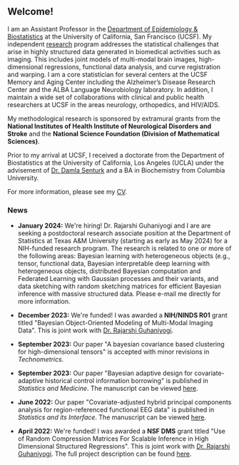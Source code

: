 ## Welcome!

I am an Assistant Professor in the [Department of Epidemiology & Biostatistics](https://profiles.ucsf.edu/aaron.scheffler) at the University of California, San Francisco (UCSF). My independent [research](research.md) program addresses the statistical challenges that arise in highly structured data generated in biomedical activities such as imaging. This includes joint models of multi-modal brain images, high-dimensional regressions, functional data analysis, and curve registration and warping. I am a core statistician for several centers at the UCSF Memory and Aging Center including the Alzheimer’s Disease Research Center and the ALBA Language Neurobiology laboratory. In addition, I maintain a wide set of collaborations with clinical and public health researchers at UCSF in the areas neurology, orthopedics, and HIV/AIDS. 

My methodological research is sponsored by extramural grants from the __National Institutes of Health Institute of Neurological Disorders and Stroke__ and the __National Science Foundation (Division of Mathematical Sciences)__.

Prior to my arrival at UCSF, I received a doctorate from the Department of Biostatistics at the University of California, Los Angeles (UCLA) under the advisement of [Dr. Damla Senturk](https://ph.ucla.edu/about/faculty-staff-directory/damla-senturk) and a BA in Biochemistry from Columbia University. 

For more information, please see my [CV](aaron_cv_2024.pdf).

### News
* __January 2024:__ We're hiring! Dr. Rajarshi Guhaniyogi and I are are seeking a postdoctoral research associate position at the Department of Statistics at Texas A&M University (starting as early as May 2024) for a NIH-funded research program. The research is related to one or more of the following areas: Bayesian learning with heterogeneous objects (e.g., tensor, functional data, Bayesian interpretable deep learning with heterogeneous objects, distributed Bayesian computation and Federated Learning with Gaussian processes and their variants, and data sketching with random sketching matrices for efficient Bayesian inference with massive structured data. Please e-mail me directly for more information.

* __December 2023:__ We're funded! I was awarded a **NIH/NINDS R01** grant titled "Bayesian Object-Oriented Modeling of Multi-Modal Imaging Data". This is joint work with [Dr. Rajarshi Guhaniyogi](https://sites.google.com/view/rajguhaniyogi/home?authuser=0).

* __September 2023:__ Our paper "A bayesian covariance based
clustering for high-dimensional tensors" is accepted with minor revisions in *Technometrics*.

* __September 2023:__ Our paper "Bayesian adaptive design for covariate-adaptive historical control information borrowing" is published in *Statistics and Medicine*. The manuscript can be viewed [here](https://pubmed.ncbi.nlm.nih.gov/37750361/).

* __June 2022:__ Our paper "Covariate-adjusted hybrid principal components analysis for
region-referenced functional EEG data" is published in *Statistics and its Interface*. The manuscript can be viewed [here](https://www.ncbi.nlm.nih.gov/pmc/articles/PMC9165697/pdf/nihms-1759541.pdf).

* __April 2022:__ We're funded! I was awarded a **NSF DMS** grant titled "Use of Random Compression Matrices For Scalable Inference in High Dimensional Structured Regressions". This is joint work with [Dr. Rajarshi Guhaniyogi](https://sites.google.com/view/rajguhaniyogi/home?authuser=0). The full project description can be found [here](https://www.nsf.gov/awardsearch/showAward?AWD_ID=2210206&HistoricalAwards=false).


